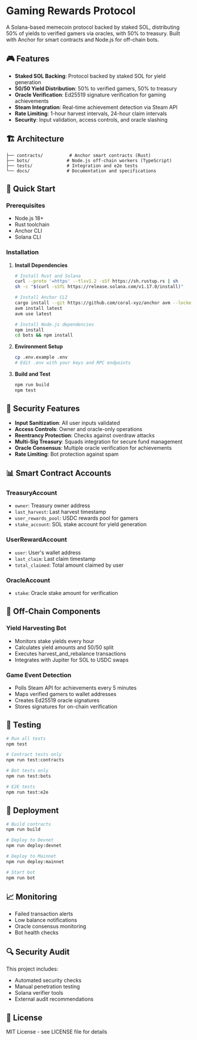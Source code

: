 # Gaming Rewards Protocol

A Solana-based memecoin protocol backed by staked SOL, distributing 50% of yields to verified gamers via oracles, with 50% to treasury. Built with Anchor for smart contracts and Node.js for off-chain bots.

## 🎮 Features

- **Staked SOL Backing**: Protocol backed by staked SOL for yield generation
- **50/50 Yield Distribution**: 50% to verified gamers, 50% to treasury
- **Oracle Verification**: Ed25519 signature verification for gaming achievements
- **Steam Integration**: Real-time achievement detection via Steam API
- **Rate Limiting**: 1-hour harvest intervals, 24-hour claim intervals
- **Security**: Input validation, access controls, and oracle slashing

## 🏗️ Architecture

```
├── contracts/          # Anchor smart contracts (Rust)
├── bots/              # Node.js off-chain workers (TypeScript)
├── tests/             # Integration and e2e tests
└── docs/              # Documentation and specifications
```

## 🚀 Quick Start

### Prerequisites

- Node.js 18+
- Rust toolchain
- Anchor CLI
- Solana CLI

### Installation

1. **Install Dependencies**
   ```bash
   # Install Rust and Solana
   curl --proto '=https' --tlsv1.2 -sSf https://sh.rustup.rs | sh
   sh -c "$(curl -sSfL https://release.solana.com/v1.17.0/install)"
   
   # Install Anchor CLI
   cargo install --git https://github.com/coral-xyz/anchor avm --locked --force
   avm install latest
   avm use latest
   
   # Install Node.js dependencies
   npm install
   cd bots && npm install
   ```

2. **Environment Setup**
   ```bash
   cp .env.example .env
   # Edit .env with your keys and RPC endpoints
   ```

3. **Build and Test**
   ```bash
   npm run build
   npm test
   ```

## 🔐 Security Features

- **Input Sanitization**: All user inputs validated
- **Access Controls**: Owner and oracle-only operations
- **Reentrancy Protection**: Checks against overdraw attacks
- **Multi-Sig Treasury**: Squads integration for secure fund management
- **Oracle Consensus**: Multiple oracle verification for achievements
- **Rate Limiting**: Bot protection against spam

## 📊 Smart Contract Accounts

### TreasuryAccount
- `owner`: Treasury owner address
- `last_harvest`: Last harvest timestamp
- `user_rewards_pool`: USDC rewards pool for gamers
- `stake_account`: SOL stake account for yield generation

### UserRewardAccount
- `user`: User's wallet address
- `last_claim`: Last claim timestamp
- `total_claimed`: Total amount claimed by user

### OracleAccount
- `stake`: Oracle stake amount for verification

## 🤖 Off-Chain Components

### Yield Harvesting Bot
- Monitors stake yields every hour
- Calculates yield amounts and 50/50 split
- Executes harvest_and_rebalance transactions
- Integrates with Jupiter for SOL to USDC swaps

### Game Event Detection
- Polls Steam API for achievements every 5 minutes
- Maps verified gamers to wallet addresses
- Creates Ed25519 oracle signatures
- Stores signatures for on-chain verification

## 🧪 Testing

```bash
# Run all tests
npm test

# Contract tests only
npm run test:contracts

# Bot tests only
npm run test:bots

# E2E tests
npm run test:e2e
```

## 🚀 Deployment

```bash
# Build contracts
npm run build

# Deploy to Devnet
npm run deploy:devnet

# Deploy to Mainnet
npm run deploy:mainnet

# Start bot
npm run bot
```

## 📈 Monitoring

- Failed transaction alerts
- Low balance notifications
- Oracle consensus monitoring
- Bot health checks

## 🔍 Security Audit

This project includes:
- Automated security checks
- Manual penetration testing
- Solana verifier tools
- External audit recommendations

## 📄 License

MIT License - see LICENSE file for details 